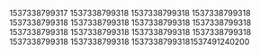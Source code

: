 1537338799317
1537338799318
1537338799318
1537338799318
1537338799318
1537338799318
1537338799318
1537338799318
1537338799318
1537338799318
1537338799318
1537338799318
1537338799318
1537338799318
15373387993181537491240200